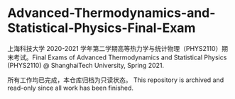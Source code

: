 # Advanced-Thermodynamics-and-Statistical-Physics-Final-Exam
上海科技大学 2020-2021 学年第二学期高等热力学与统计物理（PHYS2110）期末考试。Final Exams of Advanced Thermodynamics and Statistical Physics (PHYS2110) @ ShanghaiTech University, Spring 2021.

所有工作均已完成，本仓库归档为只读状态。 This repository is archived and read-only since all work has been finished.